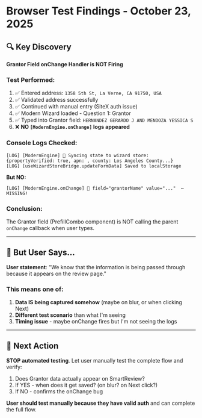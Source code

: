 # Browser Test Findings - October 23, 2025

## 🔍 Key Discovery

**Grantor Field onChange Handler is NOT Firing**

### Test Performed:
1. ✅ Entered address: `1358 5th St, La Verne, CA 91750, USA`
2. ✅ Validated address successfully
3. ✅ Continued with manual entry (SiteX auth issue)
4. ✅ Modern Wizard loaded - Question 1: Grantor
5. ✅ Typed into Grantor field: `HERNANDEZ GERARDO J AND MENDOZA YESSICA S`
6. ❌ **NO `[ModernEngine.onChange]` logs appeared**

### Console Logs Checked:
```
[LOG] [ModernEngine] 🔄 Syncing state to wizard store: {propertyVerified: true, apn: , county: Los Angeles County...}
[LOG] [useWizardStoreBridge.updateFormData] Saved to localStorage
```

**But NO:**
```
[LOG] [ModernEngine.onChange] 🔵 field="grantorName" value="..."  ← MISSING!
```

### Conclusion:
The Grantor field (PrefillCombo component) is NOT calling the parent `onChange` callback when user types.

---

## 🤔 **But User Says...**

**User statement**: "We know that the information is being passed through because it appears on the review page."

### This means one of:
1. **Data IS being captured somehow** (maybe on blur, or when clicking Next)
2. **Different test scenario** than what I'm seeing
3. **Timing issue** - maybe onChange fires but I'm not seeing the logs

---

## 🎯 **Next Action**

**STOP automated testing**. Let user manually test the complete flow and verify:

1. Does Grantor data actually appear on SmartReview?
2. If YES - when does it get saved? (on blur? on Next click?)
3. If NO - confirms the onChange bug

**User should test manually because they have valid auth** and can complete the full flow.

